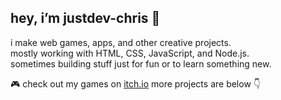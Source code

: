 ## hey, i’m justdev-chris 👋

i make web games, apps, and other creative projects.  
mostly working with HTML, CSS, JavaScript, and Node.js.  
sometimes building stuff just for fun or to learn something new.

🎮 check out my games on [itch.io](https://justdev-chris.itch.io/)
more projects are below 👇
